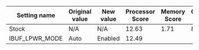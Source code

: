 | Setting name | Original value | New value | Processor Score | Memory Score | Graphics Score |
| ------------ | -------------- | --------- | --------------- | ------------ | -------------- |
| Stock        | N/A            | N/A       | 12.63           | 1.71         | 8.50           |
| IBUF_LPWR_MODE | Auto | Enabled | 12.49 |
